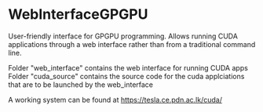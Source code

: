 # WebInterfaceGPGPU
User-friendly interface for GPGPU programming. Allows running CUDA applications through a web interface rather than from a traditional command line.

Folder "web_interface" contains the web interface for running CUDA apps
Folder "cuda_source" contains the source code for the cuda applciations that are to be launched by the web_interface

A working system can be found at 
https://tesla.ce.pdn.ac.lk/cuda/
